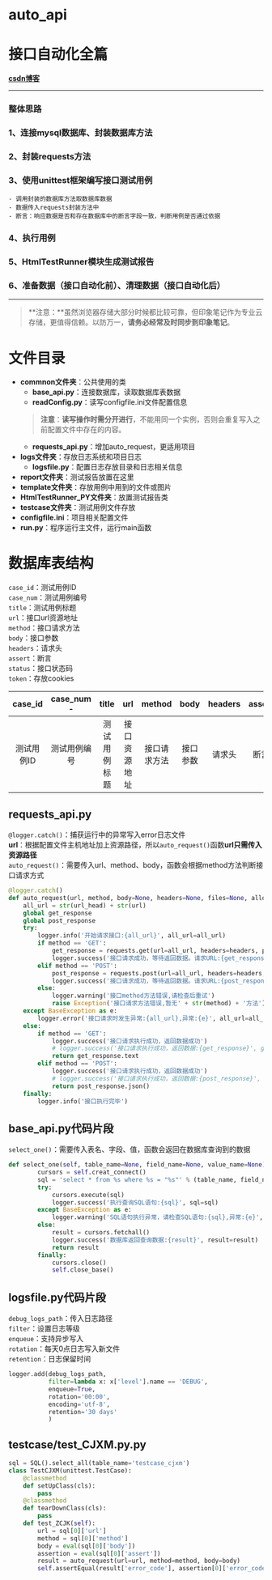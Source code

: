 # auto_api
# 接口自动化全篇

**[csdn博客](https://blog.csdn.net/qq_42795860)**

-------------------
### 整体思路

### 1、连接mysql数据库、封装数据库方法

### 2、封装requests方法

### 3、使用unittest框架编写接口测试用例

    - 调用封装的数据库方法取数据库数据
    - 数据传入requests封装方法中
    - 断言：响应数据是否和存在数据库中的断言字段一致，判断用例是否通过依据

### 4、执行用例

### 5、HtmlTestRunner模块生成测试报告

### 6、准备数据（接口自动化前）、清理数据（接口自动化后）

-------------------

> **注意：**虽然浏览器存储大部分时候都比较可靠，但印象笔记作为专业云存储，更值得信赖。以防万一，**请务必经常及时同步到印象笔记**。

# 文件目录
- **commnon文件夹**：公共使用的类
    - **base_api.py**：连接数据库，读取数据库表数据
	- **readConfig.py**：读写configfile.ini文件配置信息
	> **注意**：**读写操作时需分开进行**，不能用同一个实例，否则会重复写入之前配置文件中存在的内容。
	- **requests_api.py**：增加auto_request，更适用项目
- **logs文件夹**：存放日志系统和项目日志
	- **logsfile.py**：配置日志存放目录和日志相关信息
- **report文件夹**：测试报告放置在这里
- **template文件夹**：存放用例中用到的文件或图片
- **HtmlTestRunner_PY文件夹**：放置测试报告类
- **testcase文件夹**：测试用例文件存放
- **configfile.ini**：项目相关配置文件 
- **run.py**：程序运行主文件，运行main函数

# 数据库表结构
`case_id`：测试用例ID  
`case_num`：测试用例编号  
`title`：测试用例标题  
`url`：接口url资源地址  
`method`：接口请求方法  
`body`：接口参数  
`headers`：请求头  
`assert`：断言  
`status`：接口状态码  
`token`：存放cookies

|case_id  |case_num - |title     |url        |method    |body   |headers|assert|status  |token      |
|:-------:|:---------:|:--------:|:---------:|:--------:|:-----:|:-----:|:----:|:------:|:---------:|
|测试用例ID|测试用例编号|测试用例标题|接口资源地址|接口请求方法|接口参数|请求头  |断言  |接口状态码|存放cookies|

## requests_api.py

`@logger.catch()`：捕获运行中的异常写入error日志文件  
**url**：根据配置文件主机地址加上资源路径，所以`auto_request()`函数**url只需传入资源路径**  
`auto_request()`：需要传入url、method、body，函数会根据method方法判断接口请求方式  


``` python 
@logger.catch()
def auto_request(url, method, body=None, headers=None, files=None, allow_redirects=True, timeout=5):
    all_url = str(url_head) + str(url)
    global get_response
    global post_response
    try:
        logger.info('开始请求接口:{all_url}', all_url=all_url)
        if method == 'GET':
            get_response = requests.get(url=all_url, headers=headers, params=body, files=files, allow_redirects=allow_redirects, timeout=timeout)
            logger.success('接口请求成功，等待返回数据。请求URL:{get_response_url}', get_response_url=get_response.url)
        elif method == 'POST':
            post_response = requests.post(url=all_url, headers=headers, data=body, files=files, allow_redirects=allow_redirects, timeout=timeout)
            logger.success('接口请求成功，等待返回数据。请求URL:{post_response_url}', post_response_url=post_response.url)
        else:
            logger.warning('接口method方法错误,请检查后重试')
            raise Exception('接口请求方法错误,暂无' + str(method) + '方法')
    except BaseException as e:
        logger.error('接口请求时发生异常:{all_url},异常:{e}', all_url=all_url, e=e)
    else:
        if method == 'GET':
            logger.success('接口请求执行成功，返回数据成功')
            # logger.success('接口请求执行成功，返回数据:{get_response}', get_response=get_response.content)
            return get_response.text
        elif method == 'POST':
            logger.success('接口请求执行成功，返回数据成功')
            # logger.success('接口请求执行成功，返回数据:{post_response}', post_response=post_response.json())
            return post_response.json()
    finally:
        logger.info('接口执行完毕')
```

## base_api.py代码片段

`select_one()`：需要传入表名、字段、值，函数会返回在数据库查询到的数据  

``` python 
def select_one(self, table_name=None, field_name=None, value_name=None):
        cursors = self.creat_connect()
        sql = 'select * from %s where %s = "%s"' % (table_name, field_name, value_name)
        try:
            cursors.execute(sql)
            logger.success('执行查询SQL语句:{sql}', sql=sql)
        except BaseException as e:
            logger.warning('SQL语句执行异常，请检查SQL语句:{sql},异常:{e}', sql=sql, e=e)
        else:
            result = cursors.fetchall()
            logger.success('数据库返回查询数据:{result}', result=result)
            return result
        finally:
            cursors.close()
            self.close_base()
```

## logsfile.py代码片段

`debug_logs_path`：传入日志路径  
`filter`：设置日志等级  
`enqueue`：支持异步写入  
`rotation`：每天0点日志写入新文件  
`retention`：日志保留时间

```python 
logger.add(debug_logs_path,
           filter=lambda x: x['level'].name == 'DEBUG',
           enqueue=True,
           rotation='00:00',
           encoding='utf-8',
           retention='30 days'
           )
```

## testcase/test_CJXM.py.py

```python 
sql = SQL().select_all(table_name='testcase_cjxm')
class TestCJXM(unittest.TestCase):
    @classmethod
    def setUpClass(cls):
        pass
    @classmethod
    def tearDownClass(cls):
        pass
    def test_ZCJK(self):
        url = sql[0]['url']
        method = sql[0]['method']
        body = eval(sql[0]['body'])
        assertion = eval(sql[0]['assert'])
        result = auto_request(url=url, method=method, body=body)
        self.assertEqual(result['error_code'], assertion[0]['error_code'] or assertion[1]['error_code'])
```
